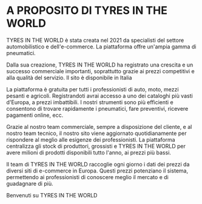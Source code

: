 # A PROPOSITO DI TYRES IN THE WORLD

TYRES IN THE WORLD è stata creata nel 2021 da specialisti del settore automobilistico e dell'e-commerce. La piattaforma offre un'ampia gamma di pneumatici.

Dalla sua creazione, TYRES IN THE WORLD ha registrato una crescita e un successo commerciale importanti, soprattutto grazie ai prezzi competitivi e alla qualità del servizio. Il sito è disponibile in Italia

La piattaforma è gratuita per tutti i professionisti di auto, moto, mezzi pesanti e agricoli. Registrandoti avrai accesso a uno dei cataloghi più vasti d'Europa, a prezzi imbattibili. I nostri strumenti sono più efficienti e consentono di trovare rapidamente i pneumatici, fare preventivi, ricevere pagamenti online, ecc.

Grazie al nostro team commerciale, sempre a disposizione del cliente, e al nostro team tecnico, il nostro sito viene aggiornato quotidianamente per rispondere al meglio alle esigenze dei professionisti.
La piattaforma centralizza gli stock di produttori, grossisti e TYRES IN THE WORLD per avere milioni di prodotti disponibili tutto l'anno, ai prezzi più bassi.

Il team di TYRES IN THE WORLD raccoglie ogni giorno i dati dei prezzi da diversi siti di e-commerce in Europa. Questi prezzi potenziano il sistema, permettendo ai professionisti di conoscere meglio il mercato e di guadagnare di più.

Benvenuti su TYRES IN THE WORLD
